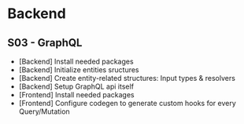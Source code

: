 # Backend

## S03 - GraphQL

- [Backend] Install needed packages
- [Backend] Initialize entities sructures
- [Backend] Create entity-related structures: Input types & resolvers
- [Backend] Setup GraphQL api itself
- [Frontend] Install needed packages
- [Frontend] Configure codegen to generate custom hooks for every Query/Mutation
